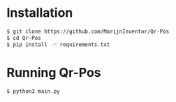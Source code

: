 # Installation

```bash
$ git clone https://github.com/MarijnInventor/Qr-Pos
$ cd Qr-Pos
$ pip install -r requirements.txt
```
# Running Qr-Pos
```bash
$ python3 main.py
```
